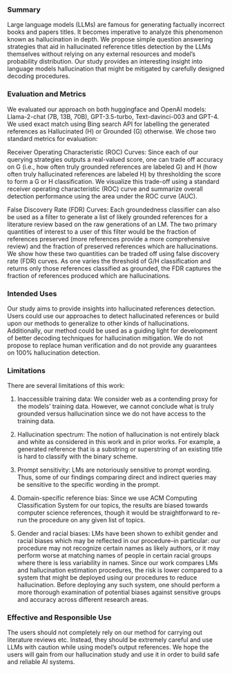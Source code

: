 ### Summary 

Large language models (LLMs) are famous for generating factually incorrect books and papers titles. It becomes imperative to analyze this phenomenon known as hallucination in depth. We propose simple question answering strategies that aid in hallucinated reference titles detection by the LLMs themselves without relying on any external resources and model’s probability distribution. Our study provides an interesting insight into language models hallucination that might be mitigated by carefully designed decoding procedures. 

### Evaluation and Metrics 

We evaluated our approach on both huggingface and OpenAI models: Llama-2-chat (7B, 13B, 70B), GPT-3.5-turbo, Text-davinci-003 and GPT-4. We used exact match using Bing search API for labelling the generated references as Hallucinated (H) or Grounded (G) otherwise. We chose two standard metrics for evaluation: 

Receiver Operating Characteristic (ROC) Curves: Since each of our querying strategies outputs a real-valued score, one can trade off accuracy on G (i.e., how often truly grounded references are labeled G) and H (how often truly hallucinated references are labeled H) by thresholding the score to form a G or H classification. We visualize this trade-off using a standard receiver operating characteristic (ROC) curve and summarize overall detection performance using the area under the ROC curve (AUC). 

False Discovery Rate (FDR) Curves: Each groundedness classifier can also be used as a filter to generate a list of likely grounded references for a literature review based on the raw generations of an LM.  The two primary quantities of interest to a user of this filter would be the fraction of references preserved (more references provide a more comprehensive review) and the fraction of preserved references which are hallucinations. We show how these two quantities can be traded off using false discovery rate (FDR) curves. As one varies the threshold of G/H classification and returns only those references classified as grounded, the FDR captures the fraction of references produced which are hallucinations. 

### Intended Uses 

Our study aims to provide insights into hallucinated references detection. Users could use our approaches to detect hallucinated references or build upon our methods to generalize to other kinds of hallucinations. Additionally, our method could be used as a guiding light for development of better decoding techniques for hallucination mitigation. We do not propose to replace human verification and do not provide any guarantees on 100% hallucination detection.  

### Limitations 

There are several limitations of this work: 

1) Inaccessible training data: We consider web as a contending proxy for the models’ training data. However, we cannot conclude what is truly grounded versus hallucination since we do not have access to the training data.  

2) Hallucination spectrum: The notion of hallucination is not entirely black and white as considered in this work and in prior works. For example, a generated reference that is a substring or superstring of an existing title is hard to classify with the binary scheme.  

3) Prompt sensitivity: LMs are notoriously sensitive to prompt wording. Thus, some of our findings comparing direct and indirect queries may be sensitive to the specific wording in the prompt. 

4) Domain-specific reference bias: Since we use ACM Computing Classification System for our topics, the results are biased towards computer science references, though it would be straightforward to re-run the procedure on any given list of topics.  

5) Gender and racial biases: LMs have been shown to exhibit gender and racial biases which may be reflected in our procedure–in particular: our procedure may not recognize certain names as likely authors, or it may perform worse at matching names of people in certain racial groups where there is less variability in names. Since our work compares LMs and hallucination estimation procedures, the risk is lower compared to a system that might be deployed using our procedures to reduce hallucination. Before deploying any such system, one should perform a more thorough examination of potential biases against sensitive groups and accuracy across different research areas. 

### Effective and Responsible Use 

The users should not completely rely on our method for carrying out literature reviews etc. Instead, they should be extremely careful and use LLMs with caution while using model’s output references. We hope the users will gain from our hallucination study and use it in order to build safe and reliable AI systems. 
